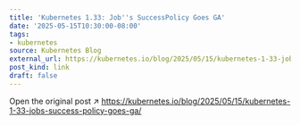 ```yaml
---
title: 'Kubernetes 1.33: Job''s SuccessPolicy Goes GA'
date: '2025-05-15T10:30:00-08:00'
tags:
- kubernetes
source: Kubernetes Blog
external_url: https://kubernetes.io/blog/2025/05/15/kubernetes-1-33-jobs-success-policy-goes-ga/
post_kind: link
draft: false
---
```

Open the original post ↗ https://kubernetes.io/blog/2025/05/15/kubernetes-1-33-jobs-success-policy-goes-ga/
